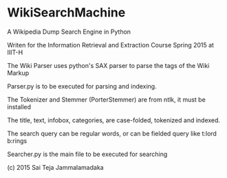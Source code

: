 # WikiSearchMachine
A Wikipedia Dump Search Engine in Python

Writen for the Information Retrieval and Extraction Course Spring 2015 at IIIT-H


The Wiki Parser uses python's SAX parser to parse the tags of the Wiki Markup

Parser.py is to be executed for parsing and indexing.

The Tokenizer and Stemmer (PorterStemmer) are from ntlk, it must be installed

The title, text, infobox, categories, are case-folded, tokenized and indexed.

The search query can be regular words, or can be fielded query like t:lord b:rings

Searcher.py is the main file to be executed for searching



(c) 2015 Sai Teja Jammalamadaka